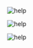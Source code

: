 ![help](..../imagenes/ayuda.png)

![help](..../imagenes/help.jfif)

![help](..../imagenes/helpme.jfif)